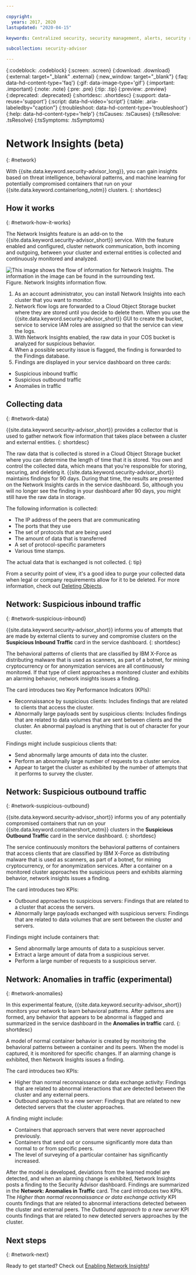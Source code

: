 ```yaml
---

copyright:
  years: 2017, 2020
lastupdated: "2020-04-15"

keywords: Centralized security, security management, alerts, security risk, insights, threat detection

subcollection: security-advisor

---
```


{:codeblock: .codeblock}
{:screen: .screen}
{:download: .download}
{:external: target="_blank" .external}
{:new_window: target="_blank"}
{:faq: data-hd-content-type='faq'}
{:gif: data-image-type='gif'}
{:important: .important}
{:note: .note}
{:pre: .pre}
{:tip: .tip}
{:preview: .preview}
{:deprecated: .deprecated}
{:shortdesc: .shortdesc}
{:support: data-reuse='support'}
{:script: data-hd-video='script'}
{:table: .aria-labeledby="caption"}
{:troubleshoot: data-hd-content-type='troubleshoot'}
{:help: data-hd-content-type='help'}
{:tsCauses: .tsCauses}
{:tsResolve: .tsResolve}
{:tsSymptoms: .tsSymptoms}



# Network Insights (beta)
{: #network}

With {{site.data.keyword.security-advisor_long}}, you can gain insights based on threat intelligence, behavioral patterns, and machine learning for potentially compromised containers that run on your {{site.data.keyword.containerlong_notm}} clusters.
{: shortdesc}


## How it works
{: #network-how-it-works}

The Network Insights feature is an add-on to the {{site.data.keyword.security-advisor_short}} service. With the feature enabled and configured, cluster network communication, both incoming and outgoing, between your cluster and external entities is collected and continuously monitored and analyzed.

![This image shows the flow of information for Network Insights. The information in the image can be found in the surrounding text.](images/network-insights-flow.png)
Figure. Network Insights information flow.

1. As an account administrator, you can install Network Insights into each cluster that you want to monitor.
2. Network flow logs are forwarded to a Cloud Object Storage bucket where they are stored until you decide to delete them. When you use the {{site.data.keyword.security-advisor_short}} GUI to create the bucket, service to service IAM roles are assigned so that the service can view the logs.
3. With Network Insights enabled, the raw data in your COS bucket is analyzed for suspicious behavior.
4. When a possible security issue is flagged, the finding is forwarded to the Findings database.
5. Findings are displayed in your service dashboard on three cards:
  * Suspicious inbound traffic
  * Suspicious outbound traffic
  * Anomalies in traffic


## Collecting data
{: #network-data}

{{site.data.keyword.security-advisor_short}} provides a collector that is used to gather network flow information that takes place between a cluster and external entities.
{: shortdesc}

The raw data that is collected is stored in a Cloud Object Storage bucket where you can determine the length of time that it is stored. You own and control the collected data, which means that you're responsible for storing, securing, and deleting it. {{site.data.keyword.security-advisor_short}} maintains findings for 90 days. During that time, the results are presented on the Network Insights cards in the service dashboard. So, although you will no longer see the finding in your dashboard after 90 days, you might still have the raw data in storage.

The following information is collected:

* The IP address of the peers that are communicating
* The ports that they use
* The set of protocols that are being used
* The amount of data that is transferred
* A set of protocol-specific parameters
* Various time stamps.

The actual data that is exchanged is not collected.
{: tip}

From a security point of view, it's a good idea to purge your collected data when legal or company requirements allow for it to be deleted. For more information, check out [Deleting Objects](/docs/cloud-object-storage/info?topic=cloud-object-storage-security).

## Network: Suspicious inbound traffic
{: #network-suspicious-inbound}

{{site.data.keyword.security-advisor_short}} informs you of attempts that are made by external clients to survey and compromise clusters on the **Suspicious Inbound Traffic** card in the service dashboard.
{: shortdesc}


The behavioral patterns of clients that are classified by IBM X-Force as distributing malware that is used as scanners, as part of a botnet, for mining cryptocurrency or for anonymization services are all continuously monitored. If that type of client approaches a monitored cluster and exhibits an alarming behavior, network insights issues a finding.


The card introduces two Key Performance Indicators (KPIs):

* Reconnaissance by suspicious clients: Includes findings that are related to clients that access the cluster.
* Abnormally large payloads sent by suspicious clients: Includes findings that are related to data volumes that are sent between clients and the cluster. An abnormal payload is anything that is out of character for your cluster.


Findings might include suspicious clients that:

* Send abnormally large amounts of data into the cluster.
* Perform an abnormally large number of requests to a cluster service.
* Appear to target the cluster as exhibited by the number of attempts that it performs to survey the cluster.



## Network: Suspicious outbound traffic
{: #network-suspicious-outbound}

{{site.data.keyword.security-advisor_short}} informs you of any potentially compromised containers that run on your {{site.data.keyword.containershort_notm}} clusters in the **Suspicious Outbound Traffic** card in the service dashboard.
{: shortdesc}

The service continuously monitors the behavioral patterns of containers that access clients that are classified by IBM X-Force as distributing malware that is used as scanners, as part of a botnet, for mining cryptocurrency, or for anonymization services. After a container on a monitored cluster approaches the suspicious peers and exhibits alarming behavior, network insights issues a finding.

The card introduces two KPIs:

* Outbound approaches to suspicious servers: Findings that are related to a cluster that access the servers.
* Abnormally large payloads exchanged with suspicious servers: Findings that are related to data volumes that are sent between the cluster and servers.


Findings might include containers that:

* Send abnormally large amounts of data to a suspicious server.
* Extract a large amount of data from a suspicious server.
* Perform a large number of requests to a suspicious server.


## Network: Anomalies in traffic (experimental)
{: #network-anomalies}

In this experimental feature, {{site.data.keyword.security-advisor_short}} monitors your network to learn behavioral patterns. After patterns are formed, any behavior that appears to be abnormal is flagged and summarized in the service dashboard in the **Anomalies in traffic** card.
{: shortdesc}

A model of normal container behavior is created by monitoring the behavioral patterns between a container and its peers. When the model is captured, it is monitored for specific changes. If an alarming change is exhibited, then Network Insights issues a finding.

The card introduces two KPIs:

* Higher than normal reconnaissance or data exchange activity: Findings that are related to abnormal interactions that are detected between the cluster and any external peers.
* Outbound approach to a new server: Findings that are related to new detected servers that the cluster approaches.

A finding might include:  

* Containers that approach servers that were never approached previously.
* Containers that send out or consume significantly more data than normal to or from specific peers.
* The level of surveying of a particular container has significantly increased.

After the model is developed, deviations from the learned model are detected, and when an alarming change is exhibited, Network Insights posts a finding to the Security Advisor dashboard. Findings are summarized in the **Network: Anomalies in Traffic** card. The card introduces two KPIs. The *Higher than normal reconnaissance or data exchange activity* KPI counts findings that are related to abnormal interactions detected between the cluster and external peers. The *Outbound approach to a new server* KPI counts findings that are related to new detected servers approaches by the cluster.  

## Next steps
{: #network-next}

Ready to get started? Check out [Enabling Network Insights](/docs/security-advisor?topic=security-advisor-setup-network)!
